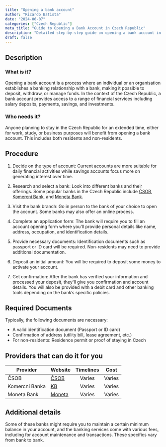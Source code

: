 ```yaml
---
title: "Opening a bank account"
author: "Ricardo Batista"
date: "2024-06-07"
categories: ["Czech Republic"]
meta_title: "Guide to Opening a Bank Account in Czech Republic"
description: "Detailed step-by-step guide on opening a bank account in the Czech Republic, suitable for residents and non-residents."
draft: false
---
```


## Description
### What is it?
Opening a bank account is a process where an individual or an organisation establishes a banking relationship with a bank, making it possible to deposit, withdraw, or manage funds. In the context of the Czech Republic, a bank account provides access to a range of financial services including salary deposits, payments, savings, and investments. 

### Who needs it?
Anyone planning to stay in the Czech Republic for an extended time, either for work, study, or business purposes will benefit from opening a bank account. This includes both residents and non-residents.

## Procedure

1. Decide on the type of account: Current accounts are more suitable for daily financial activities while savings accounts focus more on generating interest over time.

2. Research and select a bank: Look into different banks and their offerings. Some popular banks in the Czech Republic include [ČSOB](https://www.csob.cz), [Komercni Bank](https://www.kb.cz), and [Moneta Bank](https://www.moneta.cz).

3. Visit the bank branch: Go in person to the bank of your choice to open the account. Some banks may also offer an online process.

4. Complete an application form: The bank will require you to fill an account opening form where you'll provide personal details like name, address, occupation, and identification details.

5. Provide necessary documents: Identification documents such as passport or ID card will be required. Non-residents may need to provide additional documentation.

6. Deposit an initial amount: You will be required to deposit some money to activate your account.

7. Get confirmation: After the bank has verified your information and processed your deposit, they'll give you confirmation and account details. You will also be provided with a debit card and other banking tools depending on the bank’s specific policies.

## Required Documents
Typically, the following documents are necessary:

- A valid identification document (Passport or ID card)
- Confirmation of address (utility bill, lease agreement, etc.)
- For non-residents: Residence permit or proof of staying in Czech

## Providers that can do it for you

| Provider        |     Website                |     Timelines    |       Cost      |
| --------------- | ------------------ |  :-------------: | :-------------: |
| ČSOB            |  [ČSOB](https://www.csob.cz)               |      Varies      |        Varies       |
| Komercni Banka |  [KB](https://www.kb.cz) |       Varies     |       Varies     |
| Moneta Bank    |  [Moneta](https://www.moneta.cz) |  Varies  |  Varies  |

## Additional details
Some of these banks might require you to maintain a certain minimum balance in your account, and the banking services come with various fees, including for account maintenance and transactions. These specifics vary from bank to bank.
